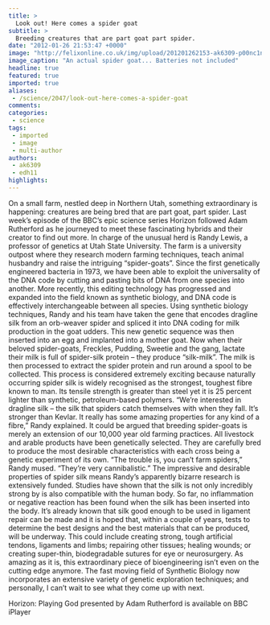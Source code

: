 ```yaml
---
title: >
  Look out! Here comes a spider goat
subtitle: >
  Breeding creatures that are part goat part spider.
date: "2012-01-26 21:53:47 +0000"
image: "http://felixonline.co.uk/img/upload/201201262153-ak6309-p00nc1ng.jpg"
image_caption: "An actual spider goat... Batteries not included"
headline: true
featured: true
imported: true
aliases:
 - /science/2047/look-out-here-comes-a-spider-goat
comments:
categories:
 - science
tags:
 - imported
 - image
 - multi-author
authors:
 - ak6309
 - edh11
highlights:
---
```


On a small farm, nestled deep in Northern Utah, something extraordinary is happening: creatures are being bred that are part goat, part spider. Last week’s episode of the BBC’s epic science series Horizon followed Adam Rutherford as he journeyed to meet these fascinating hybrids and their creator to find out more.
 In charge of the unusual herd is Randy Lewis, a professor of genetics at Utah State University. The farm is a university outpost where they research modern farming techniques, teach animal husbandry and raise the intriguing “spider-goats”.
 Since the first genetically engineered bacteria in 1973, we have been able to exploit the universality of the DNA code by cutting and pasting bits of DNA from one species into another. More recently, this editing technology has progressed and expanded into the field known as synthetic biology, and DNA code is effectively interchangeable between all species.
 Using synthetic biology techniques, Randy and his team have taken the gene that encodes dragline silk from an orb-weaver spider and spliced it into DNA coding for milk production in the goat udders. This new genetic sequence was then inserted into an egg and implanted into a mother goat.
 Now when their beloved spider-goats, Freckles, Pudding, Sweetie and the gang, lactate their milk is full of spider-silk protein – they produce “silk-milk”.
 The milk is then processed to extract the spider protein and run around a spool to be collected. This process is considered extremely exciting because naturally occurring spider silk is widely recognised as the strongest, toughest fibre known to man. Its tensile strength is greater than steel yet it is 25 percent lighter than synthetic, petroleum-based polymers.
 “We’re interested in dragline silk – the silk that spiders catch themselves with when they fall. It’s stronger than Kevlar. It really has some amazing properties for any kind of a fibre,” Randy explained.
 It could be argued that breeding spider-goats is merely an extension of our 10,000 year old farming practices. All livestock and arable products have been genetically selected. They are carefully bred to produce the most desirable characteristics with each cross being a genetic experiment of its own.
 “The trouble is, you can’t farm spiders,” Randy mused. “They’re very cannibalistic.”
 The impressive and desirable properties of spider silk means Randy’s apparently bizarre research is extensively funded. Studies have shown that the silk is not only incredibly strong by is also compatible with the human body. So far, no inflammation or negative reaction has been found when the silk has been inserted into the body. It’s already known that silk good enough to be used in ligament repair can be made and it is hoped that, within a couple of years, tests to determine the best designs and the best materials that can be produced, will be underway.
 This could include creating strong, tough artificial tendons, ligaments and limbs; repairing other tissues; healing wounds; or creating super-thin, biodegradable sutures for eye or neurosurgery.
 As amazing as it is, this extraordinary piece of bioengineering isn’t even on the cutting edge anymore. The fast moving field of Synthetic Biology now incorporates an extensive variety of genetic exploration techniques; and personally, I can’t wait to see what they come up with next.

Horizon: Playing God presented by Adam Rutherford is available on BBC iPlayer
